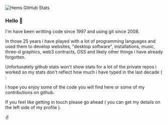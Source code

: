 ![Hems GitHub Stats](https://github-readme-stats.vercel.app/api?username=hems&title_color=fff&icon_color=8B959E&text_color=9f9f9f&bg_color=0E1217)

### Hello 👋

I'm have been writting code since 1997 and using git since 2008. 

In those 25 years i have played with a lot of programming languages and used them to develop websites, "desktop software", installations, music, three-d graphics, web3 contracts, OSS and likely other things i have already forgotten.

Unfortunately github stats won't show stats for a lot of the private repos i worked so my stats don't reflect how much i have typed in the last decade ( :

I hope you enjoy some of the code you will find here or some of my contributions on github.

If you feel like getting in touch please go ahead ( you can get my details on the left side of my profile ).

✌️
